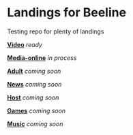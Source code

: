 # Landings for Beeline
Testing repo for plenty of landings


[**Video**](https://grant-inna.github.io/Landings_Beeline/Video) *ready*

[**Media-online**](https://grant-inna.github.io/Landings_Beeline/Media-online) *in process*

[**Adult**](https://grant-inna.github.io/Landings_Beeline/Adult) *coming soon*

[**News**](https://grant-inna.github.io/Landings_Beeline/News) *coming soon*

[**Host**](https://grant-inna.github.io/Landings_Beeline/Host) *coming soon*

[**Games**](https://grant-inna.github.io/Landings_Beeline/Games) *coming soon*

[**Music**](https://grant-inna.github.io/Landings_Beeline/Music) *coming soon*


